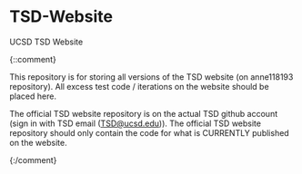 # TSD-Website
UCSD TSD Website

{::comment}

This repository is for storing all versions of the TSD website (on anne118193 repository). All excess test code / iterations on the website should be placed here. 

The official TSD website repository is on the actual TSD github account (sign in with TSD email (TSD@ucsd.edu)). The official TSD website repository should only 
contain the code for what is CURRENTLY published on the website.

{:/comment}
